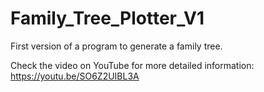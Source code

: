 # Family_Tree_Plotter_V1
First version of a program to generate a family tree.

Check the video on YouTube for more detailed information: 
https://youtu.be/SO6Z2UIBL3A

